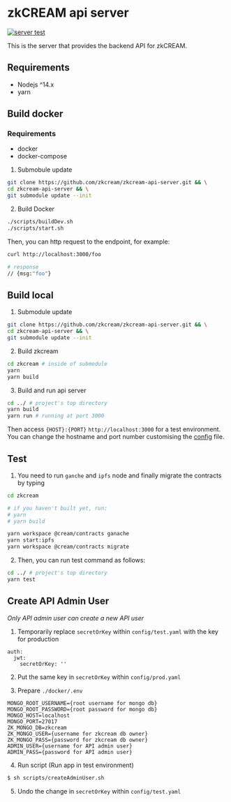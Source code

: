 # zkCREAM api server

[![server test](https://github.com/zkcream/zkcream-api-server/actions/workflows/node.yml/badge.svg)](https://github.com/zkcream/zkcream-api-server/actions/workflows/node.yml)

This is the server that provides the backend API for zkCREAM.

## Requirements

* Nodejs ^14.x
* yarn

## Build docker

### Requirements

* docker
* docker-compose

1. Submobule update

```bash
git clone https://github.com/zkcream/zkcream-api-server.git && \
cd zkcream-api-server && \
git submodule update --init
```

2. Build Docker

```bash
./scripts/buildDev.sh
./scripts/start.sh
```

Then, you can http request to the endpoint, for example:

```bash
curl http://localhost:3000/foo

# response
// {msg:"foo"}
```

## Build local

1. Submodule update

```bash
git clone https://github.com/zkcream/zkcream-api-server.git && \
cd zkcream-api-server && \
git submodule update --init
```

2. Build zkcream

```bash
cd zkcream # inside of submodule
yarn
yarn build
```

3. Build and run api server

```bash
cd ../ # project's top directory 
yarn build
yarn run # running at port 3000
```

Then access `{HOST}:{PORT}` `http://localhost:3000` for a test environment. You can change the hostname and port number customising the [config](https://github.com/zkcream/zkcream-api-server/tree/master/ts/config) file.

## Test

1. You need to run `ganche` and `ipfs` node and finally migrate the contracts by typing

```bash
cd zkcream

# if you haven't built yet, run:
# yarn
# yarn build

yarn workspace @cream/contracts ganache
yarn start:ipfs
yarn workspace @cream/contracts migrate
```

2. Then, you can run test command as follows:

```bash
cd ../ # project's top directory 
yarn test
```

## Create API Admin User
*Only API admin user can create a new API user*

1. Temporarily replace `secretOrKey` within `config/test.yaml` with the key for production
```
auth:
  jwt:
    secretOrKey: ''
```

2. Put the same key in `secretOrKey` within `config/prod.yaml`

3. Prepare `./docker/.env`
```
MONGO_ROOT_USERNAME={root username for mongo db}
MONGO_ROOT_PASSWORD={root password for mongo db}
MONGO_HOST=localhost
MONGO_PORT=27017
ZK_MONGO_DB=zkcream
ZK_MONGO_USER={username for zkcream db owner}
ZK_MONGO_PASS={password for zkcream db owner}
ADMIN_USER={username for API admin user}
ADMIN_PASS={password for API admin user}
```

4. Run script (Run app in test environment)
``` bash
$ sh scripts/createAdminUser.sh
```

5. Undo the change in `secretOrKey` within `config/test.yaml`

